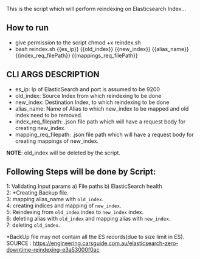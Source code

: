 This is the script which will perform reindexing on Elasticsearch Index...

## How to run 
  - give permission to the script chmod +x reindex.sh
  - bash reindex.sh {{es_ip}} {{old_index}} {{new_index}} {{alias_name}} {{index_req_filePath}} {{mappings_req_filePath}}



## CLI ARGS DESCRIPTION
 - es_ip: Ip of ElasticSearch and port is assumed to be 9200
 - old_index: Source Index from which reindexing to be done
 - new_index: Destination Index, to which reindexing to be done
 - alias_name: Name of Alias to which new_index to be mapped and old index need to be removed.
 - index_req_filepath: .json file path which will have a request body for creating new_index.
 - mapping_req_filepath: .json file path which will have a request body for creating mappings of new_index.  
 
 
 **NOTE**: old_index will be deleted by the script. <br>
 
 
 ## Following Steps will be done by Script:

  1: Validating Input params
      a) File paths
      b) ElasticSearch health   <br>
  2: *Creating Backup file. <br>
  3: mapping alias_name with `old_index`. <br>
  4: creating indices and mapping of `new_index`. <br>
  5: Reindexing from `old_index` index to `new_index` index. <br>
  6: deleting alias with  `old_index` and mapping alias with `new_index`. <br>
  7: deleting  `old_index`. <br>


*BackUp file may not contain all the ES records(due to size limit in ES). <br>
SOURCE : https://engineering.carsguide.com.au/elasticsearch-zero-downtime-reindexing-e3a53000f0ac
